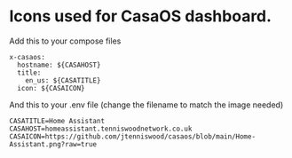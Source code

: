 # Icons used for CasaOS dashboard.

Add this to your compose files
```
x-casaos:
  hostname: ${CASAHOST}
  title:
    en_us: ${CASATITLE}
  icon: ${CASAICON}
```

And this to your .env file (change the filename to match the image needed)
```
CASATITLE=Home Assistant
CASAHOST=homeassistant.tenniswoodnetwork.co.uk
CASAICON=https://github.com/jtenniswood/casaos/blob/main/Home-Assistant.png?raw=true
```
